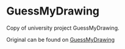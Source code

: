 # GuessMyDrawing
Copy of university project GuessMyDrawing.  

Original can be found on [GuessMyDrawing](https://gitlab.com/matf-bg-ac-rs/course-rs/projects-2021-2022/07-GuessMyDrawing)
